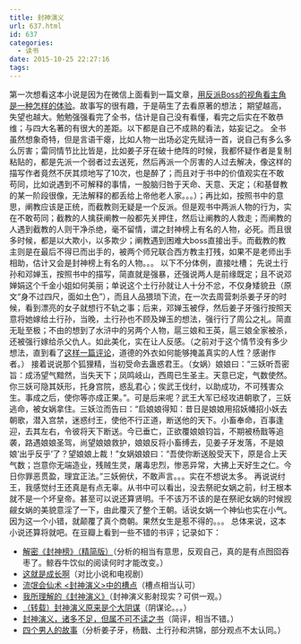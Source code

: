 ```yaml
---
title: 封神演义
url: 637.html
id: 637
categories:
  - 读书
date: 2015-10-25 22:27:16
tags:
---
```


第一次想看这本小说是因为在微信上面看到一篇文章，[用反派Boss的视角看主角是一种怎样的体验](http://mp.weixin.qq.com/s?__biz=MjM5NDAyNjU0MA==&mid=214244562&idx=4&sn=d6b891a77c883d5a532d6e76636672de&scene=0#rd)。故事写的很有趣，于是萌生了去看原著的想法； 期望越高，失望也越大。勉勉强强看完了全书，估计是自己没有看懂，看完之后实在不敢恭维；与四大名著的有很大的差距。以下都是自己不成熟的看法，姑妄记之。 全书虽然想象奇特，但是言语干瘪，比如人物一出场必定先赋诗一首，说自己有多么多么厉害；雷同情节比比皆是，比如姜子牙在破十绝阵的时候，我都怀疑作者是复制粘贴的，都是先派一个弱者过去送死，然后再派一个厉害的人过去解决，像这样的描写作者竟然不厌其烦地写了10次，也是醉了；而且对于书中的价值观实在不敢苟同，比如说遇到不可解释的事情，一股脑归咎于天命、天意、天定；（和基督教的某一阶段很像，无法解释的都丢给上帝他老人家。。。）；再比如，按照书中的意思，阐教应该是正统，而截教则无疑是一个反派。但是观书中两派人物的行为，实在不敢苟同；截教的人擒获阐教一般都先关押住，然后让阐教的人救走；而阐教的人遇到截教的人则干净杀绝，毫不留情，谓之封神榜上有名的人物，必死。而且很多时候，都是以大欺小，以多欺少；阐教遇到困难大boss直接出手。而截教的教主则是在最后不得已而出手的，被两个师兄联合西方教主打残，如果不是老师出手相助，估计又会是封神榜上有名的人物。。。 以下不分体例，直接吐槽； 先说土行孙和邓婵玉，按照书中的描写，简直就是强暴，还强说两人是前缘既定；且不说邓婵娟这个千金小姐如何美丽；单说这个土行孙就让人十分不忿，不仅身矮貌丑（原文“身不过四尺，面如土色”），而且人品猥琐下流，在一次去周营刺杀姜子牙的时候，看到漂亮的女子就想行不轨之事；后来，邓婵玉被俘，然后姜子牙强行按照天意将她嫁给土行孙，当晚，土行孙也不顾及婵玉的想法，强行行了周公之礼。简直无耻至极；不由的想到了水浒中的另两个人物，扈三娘和王英，扈三娘全家被杀，还被强行嫁给杀父仇人。如此美化，实在让人反感。（之前对于这个情节没有多少想法，直到看了[这样一篇评论](http://news.ifeng.com/a/20150730/44308982_0.shtml)，道德的外衣如何能够掩盖真实的人性？感谢作者。） 接着说说那个狐狸精，当初受命去蛊惑君王。（女娲）娘娘曰：“三妖听吾密旨：成汤望气黯然，当失天下；凤鸣岐山，西周已生圣主。天意已定，气数使然。你三妖可隐其妖形，托身宫院，惑乱君心；俟武王伐纣，以助成功，不可残害众生。事成之后，使你等亦成正果。”。可是后来呢？武王大军已经攻进朝歌了，三妖逃命，被女娲拿住。三妖泣而告曰：“启娘娘得知：昔日是娘娘用招妖幡招小妖去朝歌，潜入宫禁，迷惑纣王，使他不行正道，断送他的天下。小畜奉命，百事逢迎，去其左右，令彼将天下断送。今已垂亡，正欲覆娘娘钧旨，不期被杨戬等追袭，路遇娘娘圣驾，尚望娘娘救护，娘娘反将小畜缚去，见姜子牙发落，不是娘娘‘出乎反乎’了？望娘娘上裁！”女娲娘娘曰：“吾使你断送殷受天下，原是合上天气数；岂意你无端造业，残贼生灵，屠毒忠烈，惨恶异常，大拂上天好生之仁。今日你罪恶贯盈，理宜正法。”三妖俯伏，不敢声言。。。实在不想说太多。 再说说纣王，我感觉纣王还真是有点无辜。从书中可以看出，没去祭祀女娲之前，纣王根本就不是一个坏皇帝。甚至可以说还算贤明。千不该万不该的是在祭祀女娲的时候觊觎女娲的美貌意淫了一下，由此覆灭了整个王朝。话说女娲一个神仙也实在小气。因为这一个小错，就颠覆了真个商朝。果然女生是惹不得的。。。 总体来说，这本小说还算将就吧。在豆瓣上看到一些不错的书评；记录如下：

*   [解密《封神榜》（精简版）](http://book.douban.com/review/6538466/)（分析的相当有意思，反观自己，真的是有点囫囵吞枣了。鲸吞牛饮似的阅读何时才能改变。）
*   [这就是成长啊](http://book.douban.com/review/5431793/)（对比小说和电视剧）
*   [流氓会仙术 <封神演义>中的槽点](http://book.douban.com/review/5504186/)（槽点相当认可）
*   [我所理解的《封神演义》](http://book.douban.com/review/1284301/)（封神演义影射现实？可供一观。）
*   [（转载）封神演义原来是个大阴谋](http://book.douban.com/review/7565765/)（阴谋论。。。）
*   [封神演义，诸多不足，但属不可不读之书](http://book.douban.com/review/6960510/)（简评，相当不错。）
*   [四个男人的故事](http://book.douban.com/review/1902187/)（分析姜子牙，杨戬、土行孙和洪锦，部分观点不太认同。）
